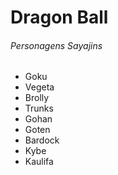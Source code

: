 # Dragon Ball 

###### Personagens Sayajins

- Goku
- Vegeta
- Brolly
- Trunks
- Gohan
- Goten
- Bardock
- Kybe
- Kaulifa

